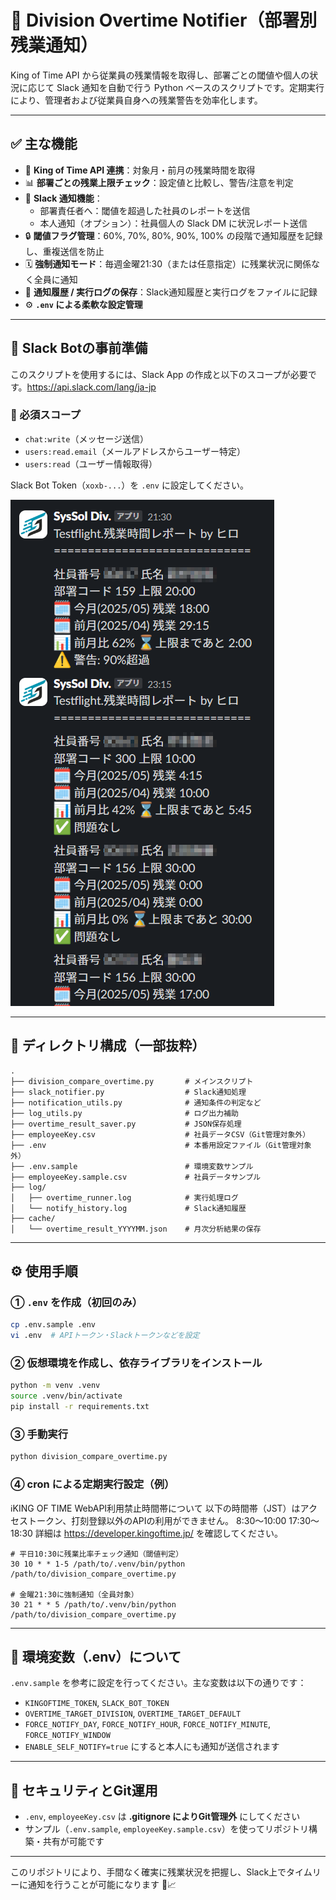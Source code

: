 # 🚨 Division Overtime Notifier（部署別残業通知）

 King of Time API から従業員の残業情報を取得し、部署ごとの閾値や個人の状況に応じて Slack 通知を自動で行う Python ベースのスクリプトです。定期実行により、管理者および従業員自身への残業警告を効率化します。

---

## ✅ 主な機能

- 🔁 **King of Time API 連携**：対象月・前月の残業時間を取得
- 📊 **部署ごとの残業上限チェック**：設定値と比較し、警告/注意を判定
- 📣 **Slack 通知機能**：
  - 部署責任者へ：閾値を超過した社員のレポートを送信
  - 本人通知（オプション）：社員個人の Slack DM に状況レポート送信
- 🔒 **閾値フラグ管理**：60%, 70%, 80%, 90%, 100% の段階で通知履歴を記録し、重複送信を防止
- 🗓️ **強制通知モード**：毎週金曜21:30（または任意指定）に残業状況に関係なく全員に通知
- 🧾 **通知履歴 / 実行ログの保存**：Slack通知履歴と実行ログをファイルに記録
- ⚙️ **`.env` による柔軟な設定管理**

---

## 💼 Slack Botの事前準備

このスクリプトを使用するには、Slack App の作成と以下のスコープが必要です。https://api.slack.com/lang/ja-jp

### 📌 必須スコープ
- `chat:write`（メッセージ送信）
- `users:read.email`（メールアドレスからユーザー特定）
- `users:read`（ユーザー情報取得）

Slack Bot Token（`xoxb-...`）を `.env` に設定してください。

![Slack通知例](slack.png)

---

## 📂 ディレクトリ構成（一部抜粋）

```
.
├── division_compare_overtime.py       # メインスクリプト
├── slack_notifier.py                  # Slack通知処理
├── notification_utils.py              # 通知条件の判定など
├── log_utils.py                       # ログ出力補助
├── overtime_result_saver.py           # JSON保存処理
├── employeeKey.csv                    # 社員データCSV（Git管理対象外）
├── .env                               # 本番用設定ファイル（Git管理対象外）
├── .env.sample                        # 環境変数サンプル
├── employeeKey.sample.csv             # 社員データサンプル
├── log/
│   ├── overtime_runner.log            # 実行処理ログ
│   └── notify_history.log             # Slack通知履歴
├── cache/
│   └── overtime_result_YYYYMM.json    # 月次分析結果の保存
```

---

## ⚙️ 使用手順

### ① `.env` を作成（初回のみ）
```bash
cp .env.sample .env
vi .env  # APIトークン・Slackトークンなどを設定
```

### ② 仮想環境を作成し、依存ライブラリをインストール
```bash
python -m venv .venv
source .venv/bin/activate
pip install -r requirements.txt
```

### ③ 手動実行
```bash
python division_compare_overtime.py
```

### ④ cron による定期実行設定（例）

ℹ️KING OF TIME WebAPI利用禁止時間帯について
以下の時間帯（JST）はアクセストークン、打刻登録以外のAPIの利用ができません。
8:30～10:00
17:30～18:30
詳細は https://developer.kingoftime.jp/ を確認してください。

```cron
# 平日10:30に残業比率チェック通知（閾値判定）
30 10 * * 1-5 /path/to/.venv/bin/python /path/to/division_compare_overtime.py

# 金曜21:30に強制通知（全員対象）
30 21 * * 5 /path/to/.venv/bin/python /path/to/division_compare_overtime.py
```

---

## 📄 環境変数（.env）について

`.env.sample` を参考に設定を行ってください。主な変数は以下の通りです：

- `KINGOFTIME_TOKEN`, `SLACK_BOT_TOKEN`
- `OVERTIME_TARGET_DIVISION`, `OVERTIME_TARGET_DEFAULT`
- `FORCE_NOTIFY_DAY`, `FORCE_NOTIFY_HOUR`, `FORCE_NOTIFY_MINUTE`, `FORCE_NOTIFY_WINDOW`
- `ENABLE_SELF_NOTIFY=true` にすると本人にも通知が送信されます

---

## 🔐 セキュリティとGit運用

- `.env`, `employeeKey.csv` は **.gitignore によりGit管理外** にしてください
- サンプル（`.env.sample`, `employeeKey.sample.csv`）を使ってリポジトリ構築・共有が可能です

---

このリポジトリにより、手間なく確実に残業状況を把握し、Slack上でタイムリーに通知を行うことが可能になります 💬📈
